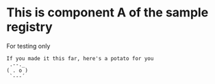 # This is component A of the sample registry

For testing only

```
If you made it this far, here's a potato for you
 .--._
( . o )
 `---´
```
